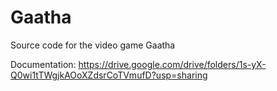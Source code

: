 # Gaatha
Source code for the video game Gaatha

Documentation: https://drive.google.com/drive/folders/1s-yX-Q0wi1tTWgjkAOoXZdsrCoTVmufD?usp=sharing